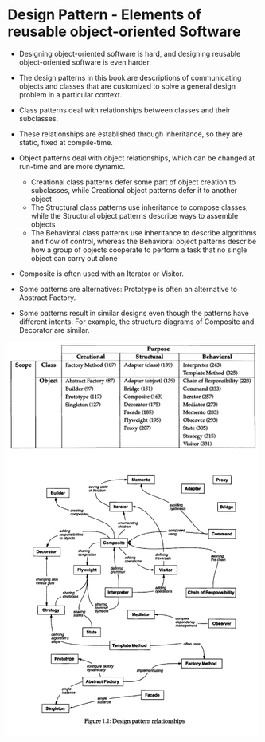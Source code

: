# Design Pattern - Elements of reusable object-oriented Software

- Designing object-oriented software is hard, and designing reusable object-oriented software is even harder.

- The design patterns in this book are descriptions of communicating objects and classes that are customized to solve a general design problem in a particular context.

- Class patterns deal with relationships between classes and their subclasses.

- These relationships are established through inheritance, so they are static, fixed at compile-time.

- Object patterns deal with object relationships, which can be changed at run-time and are more dynamic.
    - Creational class patterns defer some part of object creation to subclasses, while Creational object patterns defer it to another object
    - The Structural class patterns use inheritance to compose classes, while the Structural object patterns describe ways to assemble objects 
    - The Behavioral class patterns use inheritance to describe algorithms and flow of control, whereas the Behavioral object patterns describe how a group of objects cooperate to perform a task that no single object can carry out alone

- Composite is often used with an Iterator or Visitor. 
- Some patterns are alternatives: Prototype is often an alternative to Abstract Factory.
- Some patterns result in similar designs even though the patterns have different intents. For example, the structure diagrams of Composite and Decorator are similar.

![](./screen/Design%20Pattern.png)
![](./screen/Design%20Pattern%20Relations.png)